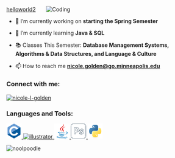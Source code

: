 [helloworld2](https://github.com/rabbitcache/rabbitcache/assets/98623124/6f0ff4a7-4848-414f-99c2-5cf88f0b4045)
<img align="right" alt="Coding" width="400" src="https://media.tenor.com/YUzRkMOL-3EAAAAC/programming-computer-frog.gif">
- 🔭 I’m currently working on **starting the Spring Semester**

- 🌱 I’m currently learning **Java & SQL**

- 📚 Classes This Semester: **Database Management Systems, Algorithms & Data Structures, and Language & Culture**

- 📫 How to reach me **nicole.golden@go.minneapolis.edu**

<h3 align="left">Connect with me:</h3>
<p align="left">
<a href="https://linkedin.com/in/nicole-l-golden" target="blank"><img align="center" src="https://raw.githubusercontent.com/rahuldkjain/github-profile-readme-generator/master/src/images/icons/Social/linked-in-alt.svg" alt="nicole-l-golden" height="30" width="40" /></a>
</p>

<h3 align="left">Languages and Tools:</h3>
<p align="left"> <a href="https://www.cprogramming.com/" target="_blank" rel="noreferrer"> <img src="https://raw.githubusercontent.com/devicons/devicon/master/icons/c/c-original.svg" alt="c" width="40" height="40"/> </a> <a href="https://www.adobe.com/in/products/illustrator.html" target="_blank" rel="noreferrer"> <img src="https://www.vectorlogo.zone/logos/adobe_illustrator/adobe_illustrator-icon.svg" alt="illustrator" width="40" height="40"/> </a> <a href="https://www.java.com" target="_blank" rel="noreferrer"> <img src="https://raw.githubusercontent.com/devicons/devicon/master/icons/java/java-original.svg" alt="java" width="40" height="40"/> </a> <a href="https://www.photoshop.com/en" target="_blank" rel="noreferrer"> <img src="https://raw.githubusercontent.com/devicons/devicon/master/icons/photoshop/photoshop-line.svg" alt="photoshop" width="40" height="40"/> </a> <a href="https://www.python.org" target="_blank" rel="noreferrer"> <img src="https://raw.githubusercontent.com/devicons/devicon/master/icons/python/python-original.svg" alt="python" width="40" height="40"/> </a> </p>

<p align="left"> <img src="https://komarev.com/ghpvc/?username=noolpoodle&label=Profile%20views&color=0e75b6&style=flat" alt="noolpoodle" /> </p>
